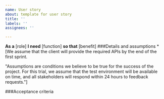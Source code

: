 ```yaml
---
name: User story
about: template for user story
title: ''
labels: ''
assignees: ''

---
```


**As a** [role]
**I need** [function]
**so that** [benefit]
###Details and assumptions 
*[We assume that the client will provide the required APIs by the end of the first sprint.

"Assumptions are conditions we believe to be true for the success of the project. For this trial, we assume that the test environment will be available on time, and all stakeholders will respond within 24 hours to feedback requests."]

###Acceptance criteria
